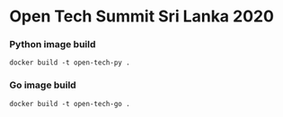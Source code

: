 # Open Tech Summit Sri Lanka 2020

### Python image build 
```
docker build -t open-tech-py .
```

### Go image build 
```
docker build -t open-tech-go .
```
